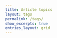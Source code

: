 ```yaml
---
title: Article topics
layout: tags
permalink: /tags/
show_excerpts: true
entries_layout: grid
---
```

